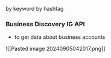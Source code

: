 
by keyword
by hashtag

### Business Discovery IG API
- to get data about business accounts

![[Pasted image 20240905042017.png]]